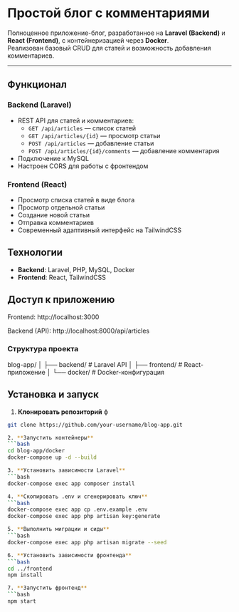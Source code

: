 # Простой блог с комментариями

Полноценное приложение-блог, разработанное на **Laravel (Backend)** и **React (Frontend)**, с контейнеризацией через **Docker**.  
Реализован базовый CRUD для статей и возможность добавления комментариев.

---

## Функционал

### Backend (Laravel)
- REST API для статей и комментариев:
  - `GET /api/articles` — список статей  
  - `GET /api/articles/{id}` — просмотр статьи  
  - `POST /api/articles` — добавление статьи  
  - `POST /api/articles/{id}/comments` — добавление комментария
- Подключение к MySQL  
- Настроен CORS для работы с фронтендом  

### Frontend (React)
- Просмотр списка статей в виде блога  
- Просмотр отдельной статьи  
- Создание новой статьи  
- Отправка комментариев  
- Современный адаптивный интерфейс на TailwindCSS  

## Технологии
- **Backend**: Laravel, PHP, MySQL, Docker
- **Frontend**: React, TailwindCSS

## Доступ к приложению

Frontend: http://localhost:3000

Backend (API): http://localhost:8000/api/articles

### Структура проекта
blog-app/
│
├── backend/           # Laravel API
│
├── frontend/          # React-приложение
│
└── docker/            # Docker-конфигурация

##  Установка и запуск

1. **Клонировать репозиторий** ф
```bash
git clone https://github.com/your-username/blog-app.git

2. **Запустить контейнеры**
```bash
cd blog-app/docker
docker-compose up -d --build

3. **Установить зависимости Laravel**
```bash
docker-compose exec app composer install

4. **Скопировать .env и сгенерировать ключ**
```bash
docker-compose exec app cp .env.example .env
docker-compose exec app php artisan key:generate

5. **Выполнить миграции и сиды**
```bash
docker-compose exec app php artisan migrate --seed

6. **Установить зависимости фронтенда**
```bash
cd ../frontend
npm install

7. **Запустить фронтенд**
```bash
npm start

